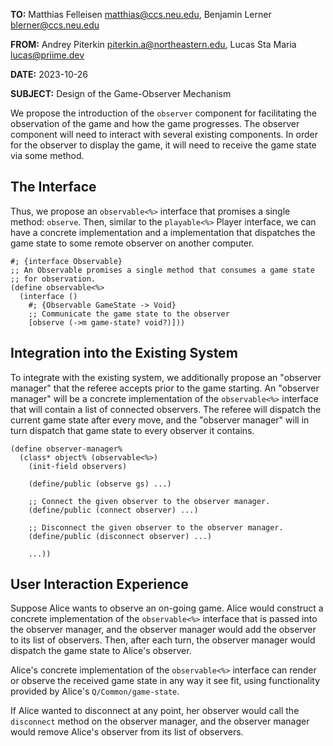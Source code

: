 **TO:** Matthias Felleisen <matthias@ccs.neu.edu>, Benjamin Lerner <blerner@ccs.neu.edu>

**FROM:** Andrey Piterkin <piterkin.a@northeastern.edu>, Lucas Sta
Maria <lucas@priime.dev>

**DATE:** 2023-10-26

**SUBJECT:** Design of the Game-Observer Mechanism

We propose the introduction of the `observer` component for
facilitating the observation of the game and how the game progresses.
The observer component will need to interact with several existing
components. In order for the observer to display the game, it will
need to receive the game state via some method.

## The Interface

Thus, we propose an `observable<%>` interface that promises a single
method: `observe`. Then, similar to the `playable<%>` Player
interface, we can have a concrete implementation and a implementation
that dispatches the game state to some remote observer on another
computer.

```racket
#; {interface Observable}
;; An Observable promises a single method that consumes a game state
;; for observation.
(define observable<%>
  (interface ()
    #; {Observable GameState -> Void}
    ;; Communicate the game state to the observer
    [observe (->m game-state? void?)]))
```

## Integration into the Existing System

To integrate with the existing system, we additionally propose an
"observer manager" that the referee accepts prior to the game
starting. An "observer manager" will be a concrete implementation of
the `observable<%>` interface that will contain a list of connected
observers. The referee will dispatch the current game state after
every move, and the "observer manager" will in turn dispatch that game
state to every observer it contains.

```racket
(define observer-manager%
  (class* object% (observable<%>)
    (init-field observers)
  
    (define/public (observe gs) ...)
    
    ;; Connect the given observer to the observer manager.
    (define/public (connect observer) ...)
    
    ;; Disconnect the given observer to the observer manager.
    (define/public (disconnect observer) ...)
    
    ...))
```

## User Interaction Experience

Suppose Alice wants to observe an on-going game. Alice would construct
a concrete implementation of the `observable<%>` interface that is
passed into the observer manager, and the observer manager
would add the observer to its list of observers. Then, after each
turn, the observer manager would dispatch the game state to Alice's
observer.

Alice's concrete implementation of the `observable<%>` interface can
render or observe the received game state in any way it see fit, using
functionality provided by Alice's `Q/Common/game-state`.

If Alice wanted to disconnect at any point, her observer would call
the `disconnect` method on the observer manager, and the observer
manager would remove Alice's observer from its list of observers.
